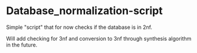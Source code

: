 # Database_normalization-script
Simple "script" that for now checks if the database is in 2nf.

Will add checking for 3nf and conversion to 3nf through synthesis algorithm in the future.
